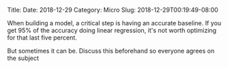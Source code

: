 Title: 
Date: 2018-12-29
Category: Micro
Slug: 2018-12-29T00:19:49-08:00

When building a model, a critical step is having an accurate baseline. If you get 95% of the accuracy doing linear regression, it's not worth optimizing for that last five percent.  

But sometimes it can be. Discuss this beforehand so everyone agrees on the subject 